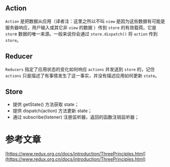 

## Action

`Action` 是把数据从应用（译者注：这里之所以不叫 `view` 是因为这些数据有可能是服务器响应，用户输入或其它非 `view` 的数据 ）传到 `store` 的有效载荷。它是 `stor`e 数据的唯一来源。一般来说你会通过 `store.dispatch()` 将 `action` 传到 `store`。










## Reducer

`Reducers` 指定了应用状态的变化如何响应 `actions` 并发送到 `store` 的，记住 `actions` 只是描述了有事情发生了这一事实，并没有描述应用如何更新 `state`。







## Store

- 提供 getState() 方法获取 state；
- 提供 dispatch(action) 方法更新 state；
- 通过 subscribe(listener) 注册监听器，返回的函数注销监听器；

























# 参考文章

[https://www.redux.org.cn/docs/introduction/ThreePrinciples.html](https://www.redux.org.cn/docs/introduction/ThreePrinciples.html)